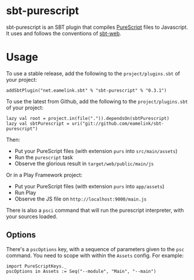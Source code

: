 # sbt-purescript

sbt-purescript is an SBT plugin that compiles [PureScript](http://purescript.org) files to Javascript. It uses and follows the conventions of [sbt-web](https://github.com/sbt/sbt-web).

# Usage

To use a stable release, add the following to the `project/plugins.sbt` of your project:

    addSbtPlugin("net.eamelink.sbt" % "sbt-purescript" % "0.3.1")

To use the latest from Github, add the following to the `project/plugins.sbt` of your project:

    lazy val root = project.in(file(".")).dependsOn(sbtPurescript)
    lazy val sbtPurescript = uri("git://github.com/eamelink/sbt-purescript")

Then:

  * Put your PureScript files (with extension `purs` into `src/main/assets`)
  * Run the `purescript` task
  * Observe the glorious result in `target/web/public/main/js`

Or in a Play Framework project:

  * Put your PureScript files (with extension `purs` into `app/assets`)
  * Run Play
  * Observe the JS file on `http://localhost:9000/main.js`

There is also a `psci` command that will run the purescript interpreter, with your sources loaded.

## Options

There's a `pscOptions` key, with a sequence of parameters given to the `psc` command. You need to scope with within the `Assets` config. For example:

    import PureScriptKeys._
    pscOptions in Assets := Seq("--module", "Main", "--main") 

